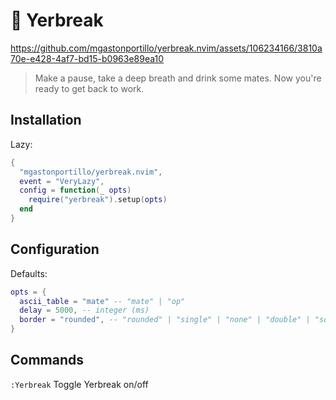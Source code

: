 # 🧉 Yerbreak

https://github.com/mgastonportillo/yerbreak.nvim/assets/106234166/3810a70e-e428-4af7-bd15-b0963e89ea10

> Make a pause, take a deep breath and drink some mates. Now you're ready to get back to work.

## Installation
Lazy:
```lua
{
  "mgastonportillo/yerbreak.nvim",
  event = "VeryLazy",
  config = function(_ opts)
    require("yerbreak").setup(opts)
  end
}
```
## Configuration
Defaults:
```lua
opts = {
  ascii_table = "mate" -- "mate" | "op"
  delay = 5000, -- integer (ms)
  border = "rounded", -- "rounded" | "single" | "none" | "double" | "solid" | "shadow"
}
```

## Commands

`:Yerbreak` Toggle Yerbreak on/off
